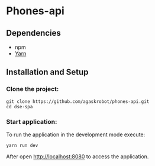 # Phones-api

## Dependencies

- npm 
- [Yarn](https://yarnpkg.com/)

## Installation and Setup

### Clone the project:

    git clone https://github.com/agaskrobot/phones-api.git
    cd dse-spa

### Start application:

To run the application in the development mode execute:

    yarn run dev

After open [http://localhost:8080](http://localhost:8080) to access the application.
